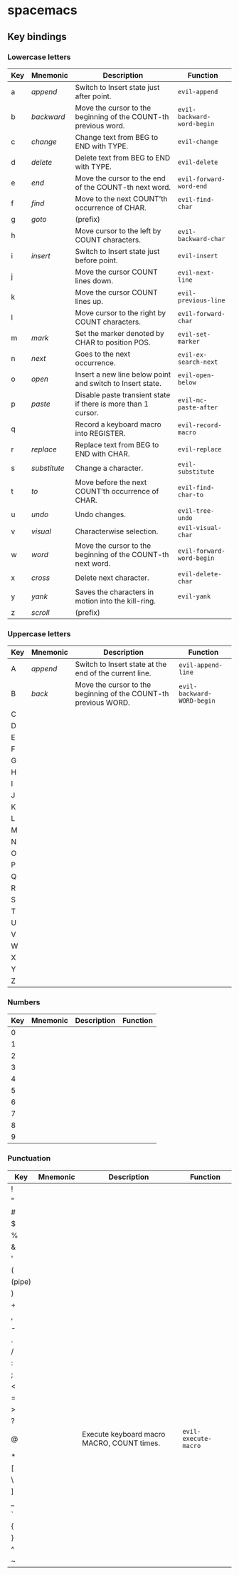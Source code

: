 # spacemacs

## Key bindings

### Lowercase letters

| Key    | Mnemonic     | Description                                                     | Function                   |
| ------ | --------     | --------------------------------------------------------------- | ------------------------   |
| a      | *append*     | Switch to Insert state just after point.                        | `evil-append`              |
| b      | *backward*   | Move the cursor to the beginning of the COUNT-th previous word. | `evil-backward-word-begin` |
| c      | *change*     | Change text from BEG to END with TYPE.                          | `evil-change`              |
| d      | *delete*     | Delete text from BEG to END with TYPE.                          | `evil-delete`              |
| e      | *end*        | Move the cursor to the end of the COUNT-th next word.           | `evil-forward-word-end`    |
| f      | *find*       | Move to the next COUNT’th occurrence of CHAR.                   | `evil-find-char`           |
| g      | *goto*       | (prefix)                                                        |                            |
| h      |              | Move cursor to the left by COUNT characters.                    | `evil-backward-char`       |
| i      | *insert*     | Switch to Insert state just before point.                       | `evil-insert`              |
| j      |              | Move the cursor COUNT lines down.                               | `evil-next-line`           |
| k      |              | Move the cursor COUNT lines up.                                 | `evil-previous-line`       |
| l      |              | Move cursor to the right by COUNT characters.                   | `evil-forward-char`        |
| m      | *mark*       | Set the marker denoted by CHAR to position POS.                 | `evil-set-marker`          |
| n      | *next*       | Goes to the next occurrence.                                    | `evil-ex-search-next`      |
| o      | *open*       | Insert a new line below point and switch to Insert state.       | `evil-open-below`          |
| p      | *paste*      | Disable paste transient state if there is more than 1 cursor.   | `evil-mc-paste-after`      |
| q      |              | Record a keyboard macro into REGISTER.                          | `evil-record-macro`        |
| r      | *replace*    | Replace text from BEG to END with CHAR.                         | `evil-replace`             |
| s      | *substitute* | Change a character.                                             | `evil-substitute`          |
| t      | *to*         | Move before the next COUNT’th occurrence of CHAR.               | `evil-find-char-to`        |
| u      | *undo*       | Undo changes.                                                   | `evil-tree-undo`           |
| v      | *visual*     | Characterwise selection.                                        | `evil-visual-char`         |
| w      | *word*       | Move the cursor to the beginning of the COUNT-th next word.     | `evil-forward-word-begin`  |
| x      | *cross*      | Delete next character.                                          | `evil-delete-char`         |
| y      | *yank*       | Saves the characters in motion into the kill-ring.              | `evil-yank`                |
| z      | *scroll*     | (prefix)                                                        |                            |

### Uppercase letters

| Key    | Mnemonic | Description                                                     | Function                   |
| ------ | -------- | --------------------------------------------------------------- | ------------------------   |
| A      | *append* | Switch to Insert state at the end of the current line.          | `evil-append-line`         |
| B      | *back*   | Move the cursor to the beginning of the COUNT-th previous WORD. | `evil-backward-WORD-begin` |
| C      |          |                                                                 |                            |
| D      |          |                                                                 |                            |
| E      |          |                                                                 |                            |
| F      |          |                                                                 |                            |
| G      |          |                                                                 |                            |
| H      |          |                                                                 |                            |
| I      |          |                                                                 |                            |
| J      |          |                                                                 |                            |
| K      |          |                                                                 |                            |
| L      |          |                                                                 |                            |
| M      |          |                                                                 |                            |
| N      |          |                                                                 |                            |
| O      |          |                                                                 |                            |
| P      |          |                                                                 |                            |
| Q      |          |                                                                 |                            |
| R      |          |                                                                 |                            |
| S      |          |                                                                 |                            |
| T      |          |                                                                 |                            |
| U      |          |                                                                 |                            |
| V      |          |                                                                 |                            |
| W      |          |                                                                 |                            |
| X      |          |                                                                 |                            |
| Y      |          |                                                                 |                            |
| Z      |          |                                                                 |                            |

### Numbers

| Key    | Mnemonic   | Description                                                     | Function                 |
| ------ | --------   | --------------------------------------------------------------- | ------------------------ |
| 0      |            |                                                                 |                          |
| 1      |            |                                                                 |                          |
| 2      |            |                                                                 |                          |
| 3      |            |                                                                 |                          |
| 4      |            |                                                                 |                          |
| 5      |            |                                                                 |                          |
| 6      |            |                                                                 |                          |
| 7      |            |                                                                 |                          |
| 8      |            |                                                                 |                          |
| 9      |            |                                                                 |                          |

### Punctuation

| Key    | Mnemonic | Description                                                     | Function                 |
| ------ | -------- | --------------------------------------------------------------- | ------------------------ |
| !      |          |                                                                 |                          |
| "      |          |                                                                 |                          |
| #      |          |                                                                 |                          |
| $      |          |                                                                 |                          |
| %      |          |                                                                 |                          |
| &      |          |                                                                 |                          |
| '      |          |                                                                 |                          |
| (      |          |                                                                 |                          |
| (pipe) |          |                                                                 |                          |
| )      |          |                                                                 |                          |
| +      |          |                                                                 |                          |
| ,      |          |                                                                 |                          |
| -      |          |                                                                 |                          |
| .      |          |                                                                 |                          |
| /      |          |                                                                 |                          |
| :      |          |                                                                 |                          |
| ;      |          |                                                                 |                          |
| <      |          |                                                                 |                          |
| =      |          |                                                                 |                          |
| >      |          |                                                                 |                          |
| ?      |          |                                                                 |                          |
| @      |          | Execute keyboard macro MACRO, COUNT times.                      | `evil-execute-macro`     |
| \*     |          |                                                                 |                          |
| \[     |          |                                                                 |                          |
| \\     |          |                                                                 |                          |
| \]     |          |                                                                 |                          |
| \_     |          |                                                                 |                          |
| \`     |          |                                                                 |                          |
| \{     |          |                                                                 |                          |
| \}     |          |                                                                 |                          |
| ^      |          |                                                                 |                          |
| ~      |          |                                                                 |                          |
